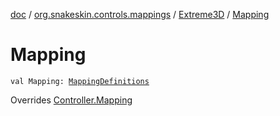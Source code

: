 [doc](../../index.md) / [org.snakeskin.controls.mappings](../index.md) / [Extreme3D](index.md) / [Mapping](./-mapping.md)

# Mapping

`val Mapping: `[`MappingDefinitions`](-mapping-definitions/index.md)

Overrides [Controller.Mapping](../../org.snakeskin.controls/-controller/-mapping.md)


